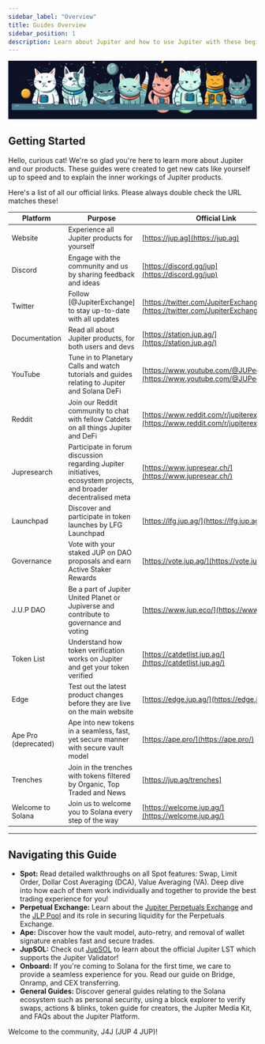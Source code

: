 ```yaml
---
sidebar_label: "Overview"
title: Guides Overview
sidebar_position: 1
description: Learn about Jupiter and how to use Jupiter with these beginner friendly guides.
---
```


<head>
    <title>Jupiter Guides: Welcome Catdets!</title>
    <meta name="twitter:card" content="summary" />
</head>


![Cats](../guides/img/cat_banner.png)

## Getting Started
Hello, curious cat! We're so glad you're here to learn more about Jupiter and our products. These guides were created to get new cats like yourself up to speed and to explain the inner workings of Jupiter products. 

Here's a list of all our official links. Please always double check the URL matches these! 

| Platform | Purpose | Official Link |
| -------- | ------- | ------------- |
| Website  | Experience all Jupiter products for yourself | [https://jup.ag](https://jup.ag)|
| Discord  | Engage with the community and us by sharing feedback and ideas | [https://discord.gg/jup](https://discord.gg/jup)|
| Twitter  | Follow [@JupiterExchange] to stay up-to-date with all updates | [https://twitter.com/JupiterExchange](https://twitter.com/JupiterExchange)|
| Documentation | Read all about Jupiter products, for both users and devs | [https://station.jup.ag/](https://station.jup.ag/)|
| YouTube | Tune in to Planetary Calls and watch tutorials and guides relating to Jupiter and Solana DeFi | [https://www.youtube.com/@JUPecosystem](https://www.youtube.com/@JUPecosystem)|
| Reddit  | Join our Reddit community to chat with fellow Catdets on all things Jupiter and DeFi | [https://www.reddit.com/r/jupiterexchange/](https://www.reddit.com/r/jupiterexchange/)|
| Jupresearch  | Participate in forum discussion regarding Jupiter initiatives, ecosystem projects, and broader decentralised meta | [https://www.jupresear.ch/](https://www.jupresear.ch/)|
| Launchpad  | Discover and participate in token launches by LFG Launchpad | [https://lfg.jup.ag/](https://lfg.jup.ag/)|
| Governance | Vote with your staked JUP on DAO proposals and earn Active Staker Rewards | [https://vote.jup.ag/](https://vote.jup.ag/)|
| J.U.P DAO  | Be a part of Jupiter United Planet or Jupiverse and contribute to governance and voting | [https://www.jup.eco/](https://www.jup.eco/)|
| Token List  | Understand how token verification works on Jupiter and get your token verified| [https://catdetlist.jup.ag/](https://catdetlist.jup.ag/)|
| Edge  | Test out the latest product changes before they are live on the main website | [https://edge.jup.ag/](https://edge.jup.ag/)|
| Ape Pro (deprecated)  | Ape into new tokens in a seamless, fast, yet secure manner with secure vault model | [https://ape.pro/](https://ape.pro/)|
| Trenches | Join in the trenches with tokens filtered by Organic, Top Traded and News | [https://jup.ag/trenches]
| Welcome to Solana  | Join us to welcome you to Solana every step of the way | [https://welcome.jup.ag/](https://welcome.jup.ag/)|


---

## Navigating this Guide
- **Spot:** Read detailed walkthroughs on all Spot features: Swap, Limit Order, Dollar Cost Averaging (DCA), Value Averaging (VA). Deep dive into how each of them work individually and together to provide the best trading experience for you! 
- **Perpetual Exchange:** Learn about the [Jupiter Perpetuals Exchange](/guides/perpetual-exchange/overview) and the [JLP Pool](/guides/jlp/jlp) and its role in securing liquidity for the Perpetuals Exchange. 
- **Ape:** Discover how the vault model, auto-retry, and removal of wallet signature enables fast and secure trades. 
- **JupSOL:**  Check out [JupSOL](/guides/jupsol/jupsol) to learn about the official Jupiter LST which supports the Jupiter Validator!
- **Onboard:** If you're coming to Solana for the first time, we care to provide a seamless experience for you. Read our guide on Bridge, Onramp, and CEX transferring.    
- **General Guides:** Discover general guides relating to the Solana ecosystem such as personal security, using a block explorer to verify swaps, actions & blinks, token guide for creators, the Jupiter Media Kit, and FAQs about the Jupiter Platform.

Welcome to the community, J4J (JUP 4 JUP)!
